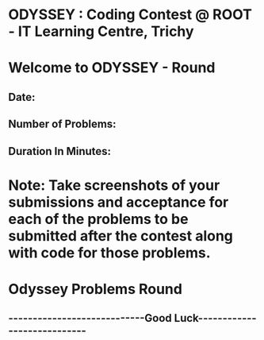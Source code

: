 # ODYSSEY : Coding Contest @ ROOT - IT Learning Centre, Trichy
# Welcome to ODYSSEY - Round 
## Date:
## Number of Problems: 
## Duration In Minutes: 

# Note: Take screenshots of your submissions and acceptance for each of the problems to be submitted after the contest along with code for those problems. 

# Odyssey Problems Round 

## ----------------------------Good Luck----------------------------       